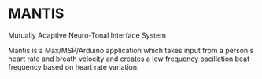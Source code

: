 # MANTIS
Mutually Adaptive Neuro-Tonal Interface System

Mantis is a Max/MSP/Arduino application which takes input from a person's heart rate and breath velocity and creates a low frequency oscillation beat frequency based on heart rate variation.

